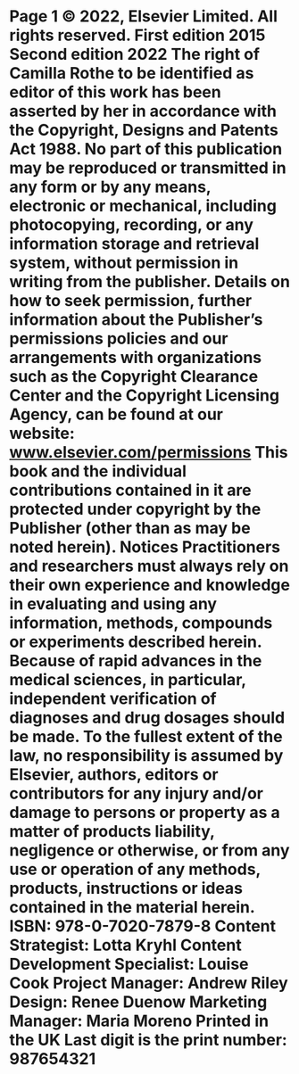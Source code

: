 # Page 1 © 2022, Elsevier Limited. All rights reserved. First edition 2015 Second edition 2022 The right of Camilla Rothe to be identified as editor of this work has been asserted by her in accordance with the Copyright, Designs and Patents Act 1988. No part of this publication may be reproduced or transmitted in any form or by any means, electronic or mechanical, including photocopying, recording, or any information storage and retrieval system, without permission in writing from the publisher. Details on how to seek permission, further information about the Publisher’s permissions policies and our arrangements with organizations such as the Copyright Clearance Center and the Copyright Licensing Agency, can be found at our website: www.elsevier.com/permissions This book and the individual contributions contained in it are protected under copyright by the Publisher (other than as may be noted herein). Notices Practitioners and researchers must always rely on their own experience and knowledge in evaluating and using any information, methods, compounds or experiments described herein. Because of rapid advances in the medical sciences, in particular, independent verification of diagnoses and drug dosages should be made. To the fullest extent of the law, no responsibility is assumed by Elsevier, authors, editors or contributors for any injury and/or damage to persons or property as a matter of products liability, negligence or otherwise, or from any use or operation of any methods, products, instructions or ideas contained in the material herein. ISBN: 978-0-7020-7879-8 Content Strategist: Lotta Kryhl Content Development Specialist: Louise Cook Project Manager: Andrew Riley Design: Renee Duenow Marketing Manager: Maria Moreno Printed in the UK Last digit is the print number: 987654321